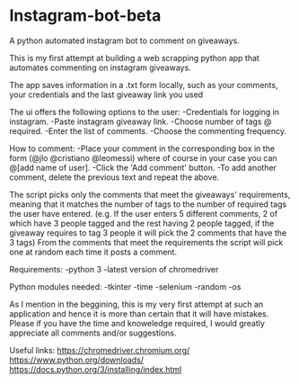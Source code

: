 # Instagram-bot-beta
A python automated instagram bot to comment on giveaways.

This is my first attempt at building a web scrapping python app that automates commenting on instagram giveaways.

The app saves information in a .txt form locally, such as your comments, your credentials and the last giveaway link you used

The ui offers the following options to the user:
-Credentials for logging in instagram.
-Paste instagram giveaway link.
-Choose number of tags @ required.
-Enter the list of comments.
-Choose the commenting frequency.

How to comment:
-Place your comment in the corresponding box in the form (@jlo @cristiano @leomessi) where of course in your case you can @[add name of user].
-Click the 'Add comment' button.
-To add another comment, delete the previous text and repeat the above.

The script picks only the comments that meet the giveaways' requirements, meaning that it matches the number of tags to the number of required tags the user have entered.
(e.g. If the user enters 5 different comments, 2 of which have 3 people tagged and the rest having 2 people tagged, if the giveaway requires to tag 3 people it will pick the 2 comments that have the 3 tags)
From the comments that meet the requirements the script will pick one at random each time it posts a comment.

Requirements:
-python 3
-latest version of chromedriver

Python modules needed:
-tkinter
-time
-selenium
-random
-os

As I mention in the beggining, this is my very first attempt at such an application and hence it is more than certain that it will have mistakes. Please if you have the time and knoweledge required, I would greatly appreciate all comments and/or suggestions.

Useful links:
https://chromedriver.chromium.org/
https://www.python.org/downloads/
https://docs.python.org/3/installing/index.html
